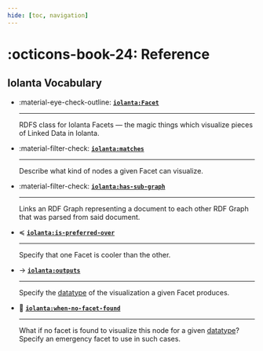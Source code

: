 ```yaml
---
hide: [toc, navigation]
---
```


# :octicons-book-24: Reference

## Iolanta Vocabulary

<div class="grid cards" markdown>

-   :material-eye-check-outline: __[`iolanta:Facet`](/Facet/)__
    
    ---
    
    RDFS class for Iolanta Facets — the magic things which visualize pieces of Linked Data in Iolanta.

-   :material-filter-check: __[`iolanta:matches`](/matches/)__
    
    ---
    
    Describe what kind of nodes a given Facet can visualize.


-   :material-filter-check: __[`iolanta:has-sub-graph`](/has-sub-graph/)__
    
    ---
    
    Links an RDF Graph representing a document to each other RDF Graph that was parsed from said document.

-   ≼ __[`iolanta:is-preferred-over`](/is-preferred-over/)__
    
    ---
    
    Specify that one Facet is cooler than the other.


-   → __[`iolanta:outputs`](/outputs/)__
    
    ---
    
    Specify the [datatype](/reference/rdf/datatype) of the visualization a given Facet produces.


-   📛 __[`iolanta:when-no-facet-found`](/when-no-facet-found/)__
    
    ---
    
    What if no facet is found to visualize this node for a given [datatype](/reference/rdf/datatype)? Specify an emergency facet to use in such cases.

</div>
